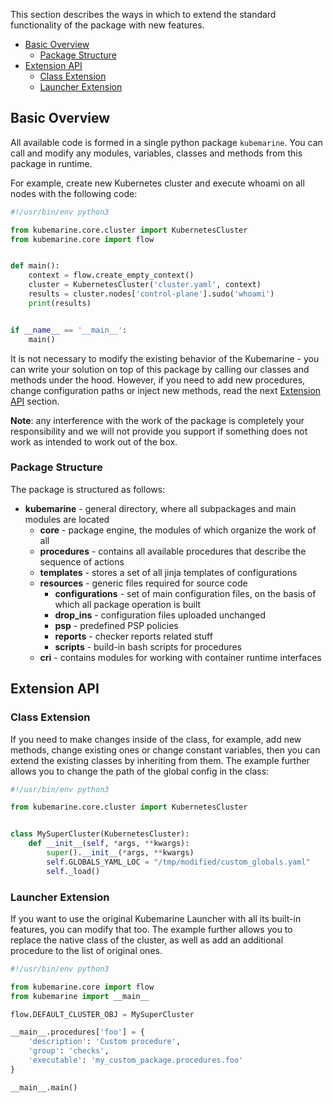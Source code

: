 This section describes the ways in which to extend the standard functionality of the package with new features.

- [Basic Overview](#basic-overview)
  - [Package Structure](#package-structure)
- [Extension API](#extension-api)
  - [Class Extension](#class-extension)
  - [Launcher Extension](#launcher-extension)

## Basic Overview

All available code is formed in a single python package `kubemarine`. You can call and modify any modules, variables,
classes and methods from this package in runtime. 

For example, create new Kubernetes cluster and execute whoami on all nodes with the following code:

```python
#!/usr/bin/env python3

from kubemarine.core.cluster import KubernetesCluster
from kubemarine.core import flow


def main():
    context = flow.create_empty_context()
    cluster = KubernetesCluster('cluster.yaml', context)
    results = cluster.nodes['control-plane'].sudo('whoami')
    print(results)


if __name__ == '__main__':
    main()
```

It is not necessary to modify the existing behavior of the Kubemarine - you can write your solution on top of this
package by calling our classes and methods under the hood. However, if you need to add new procedures, change
configuration paths or inject new methods, read the next [Extension API](#extension-api) section.

**Note**: any interference with the work of the package is completely your responsibility and we will not provide you
support if something does not work as intended to work out of the box.

### Package Structure

The package is structured as follows:

- **kubemarine** - general directory, where all subpackages and main modules are located
  - **core** - package engine, the modules of which organize the work of all
  - **procedures** - contains all available procedures that describe the sequence of actions
  - **templates** - stores a set of all jinja templates of configurations
  - **resources** - generic files required for source code
    - **configurations** - set of main configuration files, on the basis of which all package operation is built
    - **drop_ins** - configuration files uploaded unchanged
    - **psp** - predefined PSP policies
    - **reports** - checker reports related stuff
    - **scripts** - build-in bash scripts for procedures
  - **cri** - contains modules for working with container runtime interfaces

## Extension API

### Class Extension

If you need to make changes inside of the class, for example, add new methods, change existing ones or change constant
variables, then you can extend the existing classes by inheriting from them. The example further allows you to change
the path of the global config in the class:

```python
#!/usr/bin/env python3

from kubemarine.core.cluster import KubernetesCluster


class MySuperCluster(KubernetesCluster):
    def __init__(self, *args, **kwargs):
        super().__init__(*args, **kwargs)
        self.GLOBALS_YAML_LOC = "/tmp/modified/custom_globals.yaml"
        self._load()
```


### Launcher Extension

If you want to use the original Kubemarine Launcher with all its built-in features, you can modify that too. The example
further allows you to replace the native class of the cluster, as well as add an additional procedure to the list of
original ones.

```python
#!/usr/bin/env python3

from kubemarine.core import flow
from kubemarine import __main__

flow.DEFAULT_CLUSTER_OBJ = MySuperCluster

__main__.procedures['foo'] = {
    'description': 'Custom procedure',
    'group': 'checks',
    'executable': 'my_custom_package.procedures.foo'
}

__main__.main()
```
